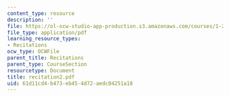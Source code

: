 ```yaml
---
content_type: resource
description: ''
file: https://ol-ocw-studio-app-production.s3.amazonaws.com/courses/1-224j-carrier-systems-fall-2003/61d11cd4b473eb454d72aedc04251a18_recitation2.pdf
file_type: application/pdf
learning_resource_types:
- Recitations
ocw_type: OCWFile
parent_title: Recitations
parent_type: CourseSection
resourcetype: Document
title: recitation2.pdf
uid: 61d11cd4-b473-eb45-4d72-aedc04251a18
---
```

